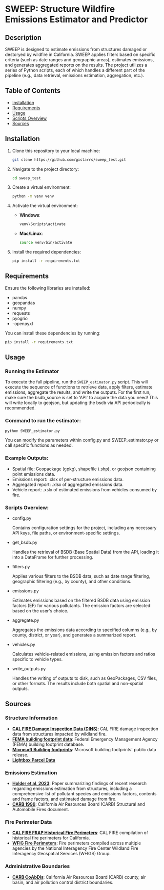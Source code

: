 # SWEEP: Structure Wildfire Emissions Estimator and Predictor

## Description
SWEEP is designed to estimate emissions from structures damaged or destoryed by wildfire in California.
SWEEP applies filters based on specific criteria (such as date ranges and geographic areas), estimates emissions, and generates aggregated reports on the results. The project utilizes a series of Python scripts, each of which handles a different part of the pipeline (e.g., data retrieval, emissions estimation, aggregation, etc.).

## Table of Contents
- [Installation](#installation)
- [Requirements](#requirements)
- [Usage](#usage)
- [Scripts Overview](#scripts-overview)
- [Sources](#sources)

## Installation

1. Clone this repository to your local machine:

    ```bash
    git clone https://github.com/gistarrs/sweep_test.git
    ```

2. Navigate to the project directory:

    ```bash
    cd sweep_test
    ```

3. Create a virtual environment:

    ```bash
    python -m venv venv
    ```

4. Activate the virtual environment:
   - **Windows**:
     ```bash
     venv\Scripts\activate
     ```
   - **Mac/Linux**:
     ```bash
     source venv/bin/activate
     ```

5. Install the required dependencies:

    ```bash
    pip install -r requirements.txt
    ```

## Requirements
Ensure the following libraries are installed:
- pandas
- geopandas
- numpy
- requests
- pyogrio
- -openpyxl

You can install these dependencies by running:

```bash
pip install -r requirements.txt
```

## Usage

### Running the Estimator

To execute the full pipeline, run the `SWEEP_estimator.py` script. This will execute the sequence of functions to retrieve data, apply filters, estimate emissions, aggregate the results, and write the outputs.
For the first run, make sure the bsdb_source is set to 'API' to acquire the data you need! This will write locally to geojson, but updating the bsdb via API periodically is recommended.
### Command to run the estimator:

```bash
python SWEEP_estimator.py
```
You can modify the parameters within config.py and SWEEP_estimator.py or call specific functions as needed.

### Example Outputs:

- Spatial file: Geopackage (gpkg), shapefile (.shp), or geojson containing point emissions data.
- Emissions report: .xlsx of per-structure emissions data.
- Aggregated report: .xlsx of aggregated emissions data.
- Vehicle report: .xslx of estimated emissions from vehicles consumed by fire.

### Scripts Overview:

- config.py

    Contains configuration settings for the project, including any necessary API keys, file paths, or environment-specific settings.
- get_bsdb.py

    Handles the retrieval of BSDB (Base Spatial Data) from the API, loading it into a DataFrame for further processing.
- filters.py

    Applies various filters to the BSDB data, such as date range filtering, geographic filtering (e.g., by county), and other conditions.
- emissions.py

    Estimates emissions based on the filtered BSDB data using emission factors (EF) for various pollutants. The emission factors are selected based on the user's choice.
- aggregate.py

    Aggregates the emissions data according to specified columns (e.g., by county, district, or year), and generates a summarized report.
- vehicles.py

    Calculates vehicle-related emissions, using emission factors and ratios specific to vehicle types.
- write_outputs.py

    Handles the writing of outputs to disk, such as GeoPackages, CSV files, or other formats. The results include both spatial and non-spatial outputs.

## Sources

### Structure Information
- **[CAL FIRE Damage Inspection Data (DINS)](https://data.ca.gov/dataset/cal-fire-damage-inspection-dins-data)**: CAL FIRE damage inspection data from structures impacted by wildland fire.
- **[FEMA building footprint data](https://gis-fema.hub.arcgis.com/pages/usa-structures)**: Federal Emergency Management Agency (FEMA) building footprint database.
- **[Microsoft Building footprints](https://github.com/Microsoft/USBuildingFootprints)**: Microsoft building footprints' public data release.
- **[Lightbox Parcel Data](https://www.lightboxre.com/data/lightbox-parcel-data/)**

### Emissions Estimation
- **[Holder et al. 2023](https://doi.org/10.1093/pnasnexus/pgad186)**: Paper summarizing findings of recent research regarding emissions estimation from structures, including a comprehensive list of pollutant species and emissions factors, contents and frame factors, and estimated damage from fire.
- **[CARB 1999](https://ww2.arb.ca.gov/carb-miscellaneous-process-methodologies-fires)**: California Air Resources Board (CARB) Structural and Automobile Fires document.

### Fire Perimeter Data
- **[CAL FIRE FRAP Historical Fire Perimeters](https://data.ca.gov/dataset/california-historical-fire-perimeters)**: CAL FIRE compilation of historical fire perimeters for California.
- **[WFIG Fire Perimeters](https://data-nifc.opendata.arcgis.com/datasets/nifc::wfigs-current-interagency-fire-perimeters/about)**: Fire perimeters compiled across multiple agencies by the National Interagency Fire Center Wildland Fire Interagency Geospatial Services (WFIGS) Group.

### Administrative Boundaries
- **[CARB CoAbDis](https://ww2.arb.ca.gov/geographical-information-system-gis-library)**: California Air Resources Board (CARB) county, air basin, and air pollution control district boundaries.



